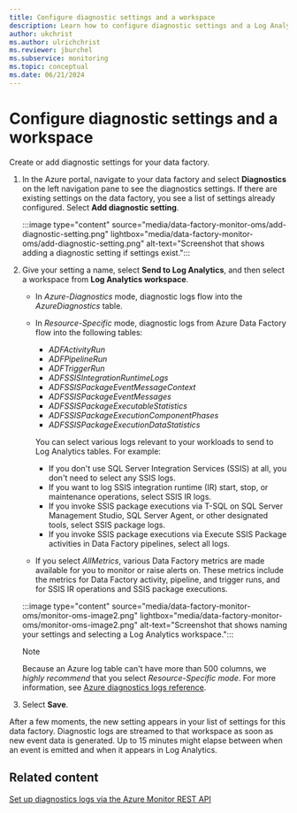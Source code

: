 ```yaml
---
title: Configure diagnostic settings and a workspace
description: Learn how to configure diagnostic settings and a Log Analytics workspace to monitor Azure Data Factory.
author: ukchrist
ms.author: ulrichchrist
ms.reviewer: jburchel
ms.subservice: monitoring
ms.topic: conceptual
ms.date: 06/21/2024
---
```


# Configure diagnostic settings and a workspace

Create or add diagnostic settings for your data factory.

1. In the Azure portal, navigate to your data factory and select **Diagnostics** on the left navigation pane to see the diagnostics settings.  If there are existing settings on the data factory, you see a list of settings already configured. Select **Add diagnostic setting**.

   :::image type="content" source="media/data-factory-monitor-oms/add-diagnostic-setting.png" lightbox="media/data-factory-monitor-oms/add-diagnostic-setting.png" alt-text="Screenshot that shows adding a diagnostic setting if settings exist.":::

1. Give your setting a name, select **Send to Log Analytics**, and then select a workspace from **Log Analytics workspace**.

   - In _Azure-Diagnostics_ mode, diagnostic logs flow into the _AzureDiagnostics_ table.
   - In _Resource-Specific_ mode, diagnostic logs from Azure Data Factory flow into the following tables:
     - _ADFActivityRun_
     - _ADFPipelineRun_
     - _ADFTriggerRun_
     - _ADFSSISIntegrationRuntimeLogs_
     - _ADFSSISPackageEventMessageContext_
     - _ADFSSISPackageEventMessages_
     - _ADFSSISPackageExecutableStatistics_
     - _ADFSSISPackageExecutionComponentPhases_
     - _ADFSSISPackageExecutionDataStatistics_

     You can select various logs relevant to your workloads to send to Log Analytics tables. For example:
     - If you don't use SQL Server Integration Services (SSIS) at all, you don't need to select any SSIS logs.
     - If you want to log SSIS integration runtime (IR) start, stop, or maintenance operations, select SSIS IR logs.
     - If you invoke SSIS package executions via T-SQL on SQL Server Management Studio, SQL Server Agent, or other designated tools, select SSIS package logs.
     - If you invoke SSIS package executions via Execute SSIS Package activities in Data Factory pipelines, select all logs.

   - If you select _AllMetrics_, various Data Factory metrics are made available for you to monitor or raise alerts on. These metrics include the metrics for Data Factory activity, pipeline, and trigger runs, and for SSIS IR operations and SSIS package executions.

   :::image type="content" source="media/data-factory-monitor-oms/monitor-oms-image2.png" lightbox="media/data-factory-monitor-oms/monitor-oms-image2.png" alt-text="Screenshot that shows naming your settings and selecting a Log Analytics workspace.":::

    > [!NOTE]
    > Because an Azure log table can't have more than 500 columns, we *highly recommend* that you select _Resource-Specific mode_. For more information, see [Azure diagnostics logs reference](/azure/azure-monitor/reference/tables/azurediagnostics).

1. Select **Save**.

After a few moments, the new setting appears in your list of settings for this data factory. Diagnostic logs are streamed to that workspace as soon as new event data is generated. Up to 15 minutes might elapse between when an event is emitted and when it appears in Log Analytics.

## Related content

[Set up diagnostics logs via the Azure Monitor REST API](monitor-logs-rest.md)
